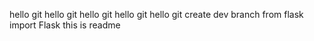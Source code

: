 hello git 
hello git 
hello git 
hello git 
hello git 
create dev branch
from flask import Flask
this is readme  
